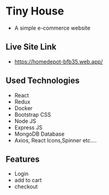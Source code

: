 # Tiny House

- A simple e-commerce website

## Live Site Link

- https://homedepot-bfb35.web.app/


## Used Technologies 

- React
- Redux
- Docker
- Bootstrap CSS
- Node JS
- Express JS
- MongoDB Database
- Axios, React Icons,Spinner etc....


## Features

- Login
- add to cart
- checkout

